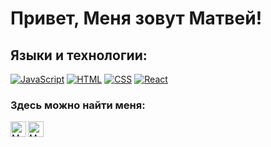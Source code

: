 # Привет, Меня зовут Матвей!

## Языки и технологии:
[![JavaScript](https://shields.io/badge/-JavaScript-FFFFFF?logo=javascript&style=for-the-badge&logoColor=222)](https://learn.javascript.ru/)
[![HTML](https://shields.io/badge/-HTML5-0011FF?logo=html5&style=for-the-badge&logoColor=fff)](https://html5book.ru/html-html5/)
[![CSS](https://shields.io/badge/-CSS3-FF0000?logo=css3&style=for-the-badge&logoColor=fff)](https://html5book.ru/osnovy-css/)
[![React](https://shields.io/badge/-React-0073FF?logo=react&style=for-the-badge)](https://reactjs.org/)

### Здесь можно найти меня:
<a href='https://t.me/fedotov3'>
<img align='left' alt='Matvey Fedotov | Telegramm' width='25px' src='https://upload.wikimedia.org/wikipedia/commons/thumb/5/5c/Telegram_Messenger.png/768px-Telegram_Messenger.png'>
</a> <a href='https://vk.com/1fedotov'>
<img align='left'  alt='Matvey Fedotov | VK' width='25px' src='https://img.icons8.com/?size=100&id=13977&format=png&color=000000'>
</a>